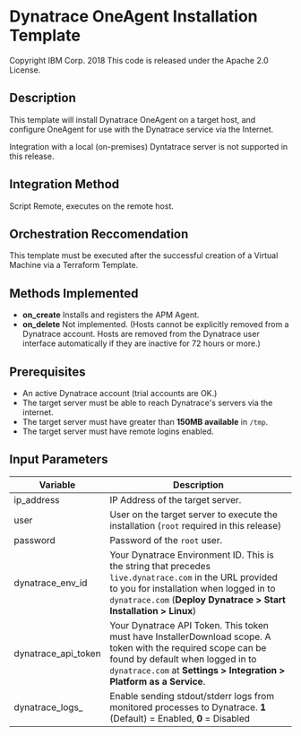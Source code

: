 # Dynatrace OneAgent Installation Template
Copyright IBM Corp. 2018
This code is released under the Apache 2.0 License.

## Description

This template will install Dynatrace OneAgent on a target host, and configure OneAgent for use with the Dynatrace service via the Internet.

Integration with a local (on-premises) Dyntatrace server is not supported in this release.

## Integration Method

Script Remote, executes on the remote host.

## Orchestration Reccomendation

This template must be executed after the successful creation of a Virtual Machine via a Terraform Template.

## Methods Implemented

- **on\_create** Installs and registers the APM Agent.
- **on\_delete** Not implemented. (Hosts cannot be explicitly removed from a Dynatrace account. Hosts are removed from the Dynatrace user interface automatically if they are inactive for 72 hours or more.)

## Prerequisites

- An active Dynatrace account (trial accounts are OK.)
- The target server must be able to reach Dynatrace's servers via the internet.
- The target server must have greater than **150MB available** in `/tmp`.
- The target server must have remote logins enabled.

## Input Parameters
|Variable|Description|
|--- |--- |
|ip\_address|IP Address of the target server.|
|user|User on the target server to execute the installation (`root` required in this release)|
|password|Password of the `root` user.|
|dynatrace\_env\_id|Your Dynatrace Environment ID. This is the string that precedes `live.dynatrace.com` in the URL provided to you for installation when logged in to `dynatrace.com` (**Deploy Dynatrace > Start Installation > Linux**)|
|dynatrace\_api\_token|Your Dynatrace API Token. This token must have InstallerDownload scope. A token with the required scope can be found by default when logged in to `dynatrace.com` at **Settings > Integration > Platform as a Service**.|
|dynatrace\_logs\_|Enable sending stdout/stderr logs from monitored processes to Dynatrace. **1** (Default) = Enabled, **0** = Disabled|

